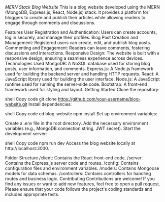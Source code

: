 *MERN Stack Blog Website*
This is a blog website developed using the MERN (MongoDB, Express.js, React, Node.js) stack. It provides a platform for bloggers to create and publish their articles while allowing readers to engage through comments and discussions.

Features
User Registration and Authentication: Users can create accounts, log in securely, and manage their profiles.
Blog Post Creation and Management: Registered users can create, edit, and publish blog posts.
Commenting and Engagement: Readers can leave comments, fostering discussions and interactions.
Responsive Design: The website is built with a responsive design, ensuring a seamless experience across devices.
Technologies Used
MongoDB: A NoSQL database used for storing blog posts, user information, and comments.
Express.js: A Node.js framework used for building the backend server and handling HTTP requests.
React: A JavaScript library used for building the user interface.
Node.js: A JavaScript runtime used for running the server-side code.
Bootstrap: A front-end framework used for styling and layout.
Getting Started
Clone the repository:

shell
Copy code
git clone https://github.com/your-username/blog-website.git
Install dependencies:

shell
Copy code
cd blog-website
npm install
Set up environment variables:

Create a .env file in the root directory.
Add the necessary environment variables (e.g., MongoDB connection string, JWT secret).
Start the development server:

shell
Copy code
npm run dev
Access the blog website locally at http://localhost:3000.

Folder Structure
/client: Contains the React front-end code.
/server: Contains the Express.js server code and routes.
/config: Contains configuration files and environment variables.
/models: Contains Mongoose models for data schemas.
/controllers: Contains controllers for handling routes and business logic.
Contributing
Contributions are welcome! If you find any issues or want to add new features, feel free to open a pull request. Please ensure that your code follows the project's coding standards and includes appropriate tests.
